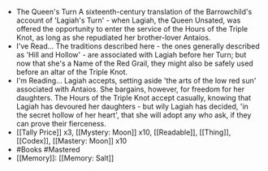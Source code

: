 - The Queen's Turn
  A sixteenth-century translation of the Barrowchild's account of 'Lagiah's Turn' - when Lagiah, the Queen Unsated, was offered the opportunity to enter the service of the Hours of the Triple Knot, as long as she repudiated her brother-lover Antaios.
- I've Read...
  The traditions described here - the ones generally described as 'Hill and Hollow' - are associated with Lagiah before her Turn; but now that she's a Name of the Red Grail, they might also be safely used before an altar of the Triple Knot.
- I'm Reading...
  Lagiah accepts, setting aside 'the arts of the low red sun' associated with Antaios. She bargains, however, for freedom for her daughters. The Hours of the Triple Knot accept casually, knowing that Lagiah has devoured her daughters - but wily Lagiah has decided, 'in the secret hollow of her heart', that she will adopt any who ask, if they can prove their fierceness.
- [[Tally Price]] x3, [[Mystery: Moon]] x10, [[Readable]], [[Thing]], [[Codex]], [[Mastery: Moon]] x10
- #Books #Mastered
- [[Memory]]: [[Memory: Salt]]